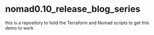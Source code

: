 # nomad0.10_release_blog_series
this is a repository to hold the Terraform and Nomad scripts to get this demo to work
